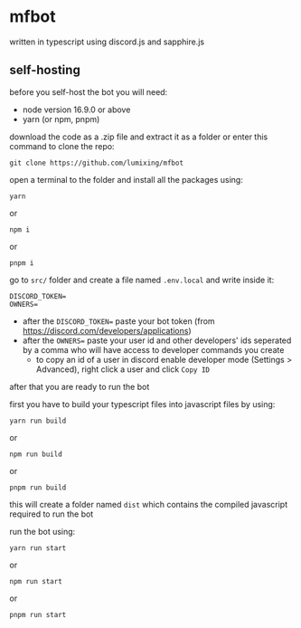 # mfbot

written in typescript using discord.js and sapphire.js

## self-hosting

before you self-host the bot you will need:

-   node version 16.9.0 or above
-   yarn (or npm, pnpm)

download the code as a .zip file and extract it as a folder or enter this command to clone the repo:

```
git clone https://github.com/lumixing/mfbot
```

open a terminal to the folder and install all the packages using:

```
yarn
```

or

```
npm i
```

or

```
pnpm i
```

go to `src/` folder and create a file named `.env.local` and write inside it:

```
DISCORD_TOKEN=
OWNERS=
```

-   after the `DISCORD_TOKEN=` paste your bot token (from https://discord.com/developers/applications)
-   after the `OWNERS=` paste your user id and other developers' ids seperated by a comma who will have access to developer commands you create
    -   to copy an id of a user in discord enable developer mode (Settings > Advanced), right click a user and click `Copy ID`

after that you are ready to run the bot

first you have to build your typescript files into javascript files by using:

```
yarn run build
```

or

```
npm run build
```

or

```
pnpm run build
```

this will create a folder named `dist` which contains the compiled javascript required to run the bot

run the bot using:

```
yarn run start
```

or

```
npm run start
```

or

```
pnpm run start
```
